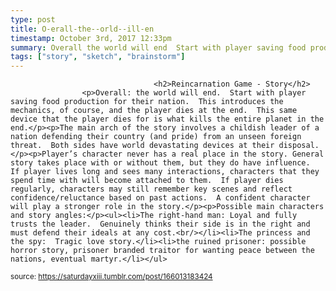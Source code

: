 ```yaml
---
type: post
title: O-erall-the--orld--ill-en
timestamp: October 3rd, 2017 12:33pm
summary: Overall the world will end  Start with player saving food production for their nation  This introduces the mechanics of course and the player diesThe main arch of the story involves a childish leader of a nation defending their country and pride from an unseen foreign threat  Both sides have wPlayer’s character never has a real place in the story General story takes place with or without them but they do have influence  If player lives loPossible main characters and story anglespulliThe righthand man Loyal and fully trusts the leader  Genuinely thinks their side is in the rig
tags: ["story", "sketch", "brainstorm"]
---
```


                
                
                                    <h2>Reincarnation Game - Story</h2>
                    <p>Overall: the world will end.  Start with player saving food production for their nation.  This introduces the mechanics, of course, and the player dies at the end.  This same device that the player dies for is what kills the entire planet in the end.</p><p>The main arch of the story involves a childish leader of a nation defending their country (and pride) from an unseen foreign threat.  Both sides have world devastating devices at their disposal.</p><p>Player’s character never has a real place in the story. General story takes place with or without them, but they do have influence.  If player lives long and sees many interactions, characters that they spend time with will become attached to them.  If player dies regularly, characters may still remember key scenes and reflect confidence/reluctance based on past actions.  A confident character will play a stronger role in the story.</p><p>Possible main characters and story angles:</p><ul><li>The right-hand man: Loyal and fully trusts the leader.  Genuinely thinks their side is in the right and must defend their ideals at any cost.<br/></li><li>The princess and the spy:  Tragic love story.</li><li>the ruined prisoner: possible horror story, prisoner branded traitor for wanting peace between the nations, eventual martyr.</li></ul>
                
                
                
                
                
                
                                
<small>source: https://saturdayxiii.tumblr.com/post/166013183424</small>